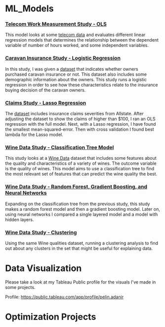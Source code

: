 # ML_Models
### [Telecom Work Measurement Study - OLS](/R_Files/Telecom_Work_Measurement_Study.R)
This model looks at some [telecom data](/Data/tel.csv) and evaluates different linear regression models that determines the relationship between the dependent variable of number of hours worked, and some independent variables. 

### [Caravan Insurance Study - Logistic Regression](/R_Files/Caravan_Insurance_Study.R)

In this study, I was given a [dataset](/Data/Caravan.csv) that indicates whether owners purchased caravan insurance or not. This dataset also includes some demographic information about the owners. This study runs a logistic regression in order to see how these characteristics relate to the insurance buying decision of the caravan owners.

### [Claims Study - Lasso Regression](R_Files/Claims_Study.R)

The [dataset](/Data/claims.zip) includes insurance claims severities from Allstate. After adjusting the dataset to show the claims of higher than $100, I ran an OLS regression with the full model. Next, with a Lasso regression, I have found the smallest mean-squared-error. Then with cross validation I found best lambda for the Lasso model.

### [Wine Data Study - Classification Tree Model](/R_Files/Wine_Data_Classification.R)

This study looks at a [Wine Data](/Data/winequality-red.csv) dataset that includes some features about the quality and characteristics of a variety of wines. The outcome variable is the quality of wines. This model aims to use a classification tree to find the most relevant set of features that can predict the wine quality the best.

### [Wine Data Study - Random Forest, Gradient Boosting, and Neural Networks](/R_Files/Wine_Data-trees_and_nnets.R)

Expanding on the classification tree from the previous study, this study makes a random forest model and then a gradient boosting model. Later on, using neural networks I compared a single layered model and a model with hidden layers.

### [Wine Data Study - Clustering](/R_Files/Wine_Data-clustering.R)

Using the same Wine qualities dataset, running a clustering analysis to find out about any clusters in the set that might be useful for explaining data. 

# Data Visualization

Please take a look at my Tableau Public profile for the visuals I've made in some projects.

Profile: https://public.tableau.com/app/profile/pelin.adanir

# Optimization Projects

